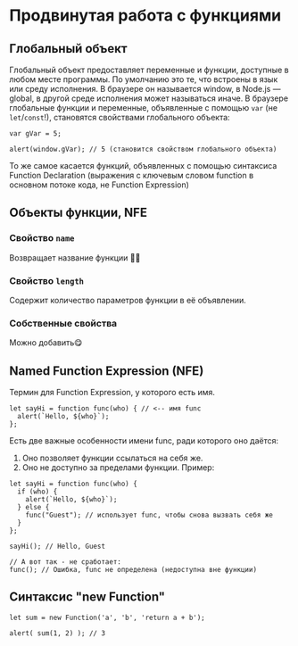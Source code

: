 # Продвинутая работа с функциями
## Глобальный объект
Глобальный объект предоставляет переменные и функции, доступные в любом месте программы. По умолчанию это те, что встроены в язык или среду исполнения.
В браузере он называется window, в Node.js — global, в другой среде исполнения может называться иначе.
В браузере глобальные функции и переменные, объявленные с помощью `var` (не `let`/`const`!), становятся свойствами глобального объекта:
```
var gVar = 5;

alert(window.gVar); // 5 (становится свойством глобального объекта)
```
То же самое касается функций, объявленных с помощью синтаксиса Function Declaration (выражения с ключевым словом function в основном потоке кода, не Function Expression)
## Объекты функции, NFE
### Свойство `name`
Возвращает название функции 🤷‍♀️
### Свойство `length`
Содержит количество параметров функции в её объявлении.
### Собственные свойства
Можно добавить😋

## Named Function Expression (NFE)
Термин для Function Expression, у которого есть имя.
```
let sayHi = function func(who) { // <-- имя func
  alert(`Hello, ${who}`);
};
```
Есть две важные особенности имени func, ради которого оно даётся:
1. Оно позволяет функции ссылаться на себя же.
2. Оно не доступно за пределами функции.
Пример:
```
let sayHi = function func(who) {
  if (who) {
    alert(`Hello, ${who}`);
  } else {
    func("Guest"); // использует func, чтобы снова вызвать себя же
  }
};

sayHi(); // Hello, Guest

// А вот так - не cработает:
func(); // Ошибка, func не определена (недоступна вне функции)
```
## Синтаксис "new Function"
```
let sum = new Function('a', 'b', 'return a + b');

alert( sum(1, 2) ); // 3
```
